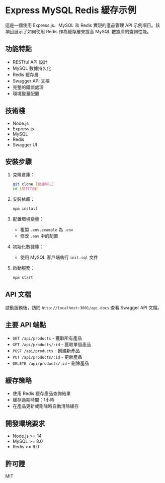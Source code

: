 # Express MySQL Redis 緩存示例

這是一個使用 Express.js、MySQL 和 Redis 實現的產品管理 API 示例項目。該項目展示了如何使用 Redis 作為緩存層來提高 MySQL 數據庫的查詢性能。

## 功能特點

- RESTful API 設計
- MySQL 數據持久化
- Redis 緩存層
- Swagger API 文檔
- 完整的錯誤處理
- 環境變量配置

## 技術棧

- Node.js
- Express.js
- MySQL
- Redis
- Swagger UI

## 安裝步驟

1. 克隆倉庫：
   ```bash
   git clone [倉庫URL]
   cd [項目目錄]
   ```

2. 安裝依賴：
   ```bash
   npm install
   ```

3. 配置環境變量：
   - 複製 `.env.example` 為 `.env`
   - 修改 `.env` 中的配置

4. 初始化數據庫：
   - 使用 MySQL 客戶端執行 `init.sql` 文件

5. 啟動服務：
   ```bash
   npm start
   ```

## API 文檔

啟動服務後，訪問 `http://localhost:3001/api-docs` 查看 Swagger API 文檔。

## 主要 API 端點

- `GET /api/products` - 獲取所有產品
- `GET /api/products/:id` - 獲取單個產品
- `POST /api/products` - 創建新產品
- `PUT /api/products/:id` - 更新產品
- `DELETE /api/products/:id` - 刪除產品

## 緩存策略

- 使用 Redis 緩存產品查詢結果
- 緩存過期時間：1小時
- 在產品更新或刪除時自動清除緩存

## 開發環境要求

- Node.js >= 14
- MySQL >= 8.0
- Redis >= 6.0

## 許可證

MIT 